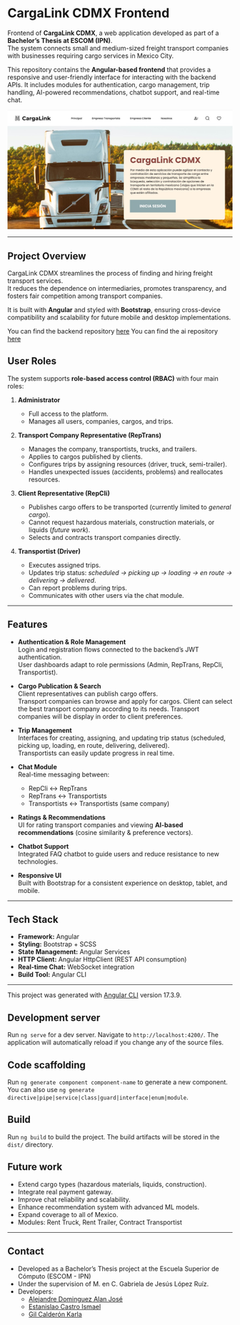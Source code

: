 # CargaLink CDMX Frontend
Frontend of **CargaLink CDMX**, a web application developed as part of a **Bachelor’s Thesis at ESCOM (IPN)**.  
The system connects small and medium-sized freight transport companies with businesses requiring cargo services in Mexico City.  

This repository contains the **Angular-based frontend** that provides a responsive and user-friendly interface for interacting with the backend APIs. It includes modules for authentication, cargo management, trip handling, AI-powered recommendations, chatbot support, and real-time chat.

![Index Cargalink Frontend](presentation.jpg)

---
## Project Overview

CargaLink CDMX streamlines the process of finding and hiring freight transport services.  
It reduces the dependence on intermediaries, promotes transparency, and fosters fair competition among transport companies.  

It is built with **Angular** and styled with **Bootstrap**, ensuring cross-device compatibility and scalability for future mobile and desktop implementations.

You can find the backend repository [here](https://github.com/Shutman-ZTAY/CargaLink-BackEnd/)
You can find the ai repository [here]()


## User Roles

The system supports **role-based access control (RBAC)** with four main roles:

1. **Administrator**  
   - Full access to the platform.  
   - Manages all users, companies, cargos, and trips.  

2. **Transport Company Representative (RepTrans)**  
   - Manages the company, transportists, trucks, and trailers.  
   - Applies to cargos published by clients.  
   - Configures trips by assigning resources (driver, truck, semi-trailer).  
   - Handles unexpected issues (accidents, problems) and reallocates resources.  

3. **Client Representative (RepCli)**  
   - Publishes cargo offers to be transported (currently limited to *general cargo*).  
   - Cannot request hazardous materials, construction materials, or liquids (*future work*).  
   - Selects and contracts transport companies directly.  

4. **Transportist (Driver)**  
   - Executes assigned trips.  
   - Updates trip status: *scheduled → picking up → loading → en route → delivering → delivered*.  
   - Can report problems during trips.  
   - Communicates with other users via the chat module.  

---
## Features

- **Authentication & Role Management**  
  Login and registration flows connected to the backend’s JWT authentication.  
  User dashboards adapt to role permissions (Admin, RepTrans, RepCli, Transportist).

- **Cargo Publication & Search**  
  Client representatives can publish cargo offers.  
  Transport companies can browse and apply for cargos.
  Client can select the best transport company according to its needs.
  Transport companies will be display in order to client preferences.

- **Trip Management**  
  Interfaces for creating, assigning, and updating trip status (scheduled, picking up, loading, en route, delivering, delivered).  
  Transportists can easily update progress in real time.

- **Chat Module**  
  Real-time messaging between:  
  - RepCli ↔ RepTrans  
  - RepTrans ↔ Transportists  
  - Transportists ↔ Transportists (same company)  

- **Ratings & Recommendations**  
  UI for rating transport companies and viewing **AI-based recommendations** (cosine similarity & preference vectors).

- **Chatbot Support**  
  Integrated FAQ chatbot to guide users and reduce resistance to new technologies.

- **Responsive UI**  
  Built with Bootstrap for a consistent experience on desktop, tablet, and mobile.

---

## Tech Stack

- **Framework:** Angular  
- **Styling:** Bootstrap + SCSS  
- **State Management:** Angular Services  
- **HTTP Client:** Angular HttpClient (REST API consumption)  
- **Real-time Chat:** WebSocket integration  
- **Build Tool:** Angular CLI  

---

This project was generated with [Angular CLI](https://github.com/angular/angular-cli) version 17.3.9.

## Development server

Run `ng serve` for a dev server. Navigate to `http://localhost:4200/`. The application will automatically reload if you change any of the source files.

## Code scaffolding

Run `ng generate component component-name` to generate a new component. You can also use `ng generate directive|pipe|service|class|guard|interface|enum|module`.

## Build

Run `ng build` to build the project. The build artifacts will be stored in the `dist/` directory.

## Future work
- Extend cargo types (hazardous materials, liquids, construction).
- Integrate real payment gateway.
- Improve chat reliability and scalability.
- Enhance recommendation system with advanced ML models.
- Expand coverage to all of Mexico.
- Modules: Rent Truck, Rent Trailer, Contract Transportist

---
## Contact
- Developed as a Bachelor’s Thesis project at the Escuela Superior de Cómputo (ESCOM - IPN)
- Under the supervision of M. en C. Gabriela de Jesús López Ruíz.
- Developers:
  - [Alejandre Dominguez Alan José](https://github.com/H4d3rach)
  - [Estanislao Castro Ismael](https://github.com/Shutman-ZTAY)
  - [Gil Calderón Karla](https://github.com/karla-gilcal)


